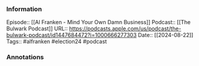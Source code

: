 ### Information

Episode:: [[Al Franken - Mind Your Own Damn Business]]
Podcast:: [[The Bulwark Podcast]]
URL:: https://podcasts.apple.com/us/podcast/the-bulwark-podcast/id1447684472?i=1000666277303
Date:: [[2024-08-22]]
Tags:: #alfranken #election24
#podcast


### Annotations

